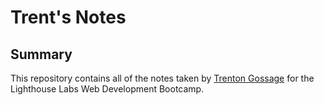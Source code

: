 # Trent's Notes
## Summary 

This repository contains all of the notes taken by [Trenton Gossage](https://github.com/CDNDragoon) for the Lighthouse Labs Web Development Bootcamp. 